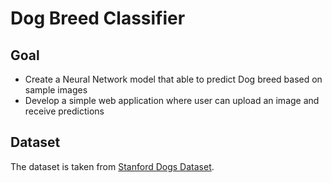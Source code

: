 # Dog Breed Classifier

## Goal
- Create a Neural Network model that able to predict Dog breed based on sample images
- Develop a simple web application where user can upload an image and receive predictions

## Dataset
The dataset is taken from [Stanford Dogs Dataset](http://vision.stanford.edu/aditya86/ImageNetDogs/).
